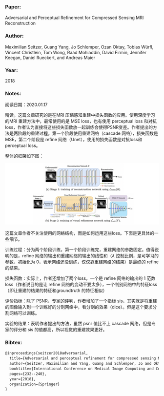 ### Paper:

Adversarial and Perceptual Reﬁnement for Compressed Sensing MRI Reconstruction

### Author:

Maximilian Seitzer, Guang Yang, Jo Schlemper, Ozan Oktay, Tobias Würﬂ, Vincent Christlein, Tom Wong, Raad Mohiaddin, David Firmin, Jennifer Keegan, Daniel Rueckert, and Andreas Maier

### Year:

2018

### Notes:

阅读日期：2020.01.17

精读。这篇文章研究的是在MRI 压缩感知重建中损失函数的应用。使用深度学习的MRI 重建方法中，最常使用的是 MSE loss，也有使用 perceptual loss 和对抗loss，作者认为直接将这些损失函数放一起训练会使得PSNR变差。作者提出的方法是两阶段的重建过程。第一个阶段使用重建网络（cascade 网络），损失函数是 MSE，第二个阶段是 refine 网络（Unet），使用的损失函数是对抗loss和 perceptual loss。

整体的框架如下图：

<img src="https://raw.githubusercontent.com/Theodore-PKU/pictures/master/%E6%88%AA%E5%B1%8F2020-01-17%E4%B8%8B%E5%8D%8810.25.16.png"/>

这篇文章作者不关注使用的网络结构，而是如何运用这些loss。下面是更具体的一些细节。

训练过程：分为两个阶段训练，第一个阶段训练完，重建网络的参数固定。值得说明的是，refine 网络的输出和重建网络的输出的线性和（$\lambda$ 控制比例，是可学习的参数，初始化为 0，表示网络还没训练，仅仅靠重建网络的结果）是最终的 refine 的结果。

损失函数：实际上，作者还增加了两个loss，一个是 refine 网络的输出的 1 范数loss（作者说目的是让 refine 网络的变动不要太多），一个判别网络中的特征loss（即让重建的结果的特征和groundtruth 的特征相似）

评价指标：除了 PSNR，专家的评判，作者增加了一个指标 sis，其实就是将重建的图像输入到一个训练好的分割网络中，看分割的效果（dice）。但是这个要求分割网络可以训练。

实验的结果：表明作者提出的方法，虽然 psnr 值比不上 cascade 网络，但是专家的评分和 sis 的值都高，所以视觉的重建效果更好。

### Bibtex:

```latex
@inproceedings{seitzer2018adversarial,
  title={Adversarial and perceptual refinement for compressed sensing MRI reconstruction},
  author={Seitzer, Maximilian and Yang, Guang and Schlemper, Jo and Oktay, Ozan and W{\"u}rfl, Tobias and Christlein, Vincent and Wong, Tom and Mohiaddin, Raad and Firmin, David and Keegan, Jennifer and others},
  booktitle={International Conference on Medical Image Computing and Computer-Assisted Intervention},
  pages={232--240},
  year={2018},
  organization={Springer}
}
```

